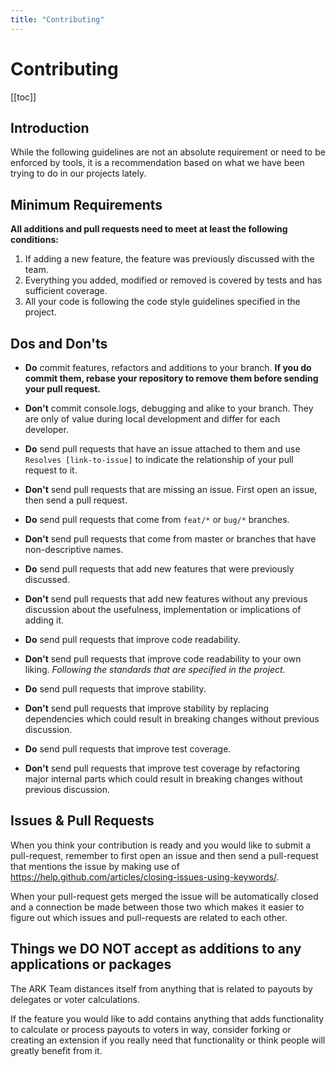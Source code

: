 ```yaml
---
title: "Contributing"
---
```


# Contributing

[[toc]]

## Introduction

While the following guidelines are not an absolute requirement or need to be enforced by tools, it is a recommendation based on what we have been trying to do in our projects lately.

## Minimum Requirements

**All additions and pull requests need to meet at least the following conditions:**

1. If adding a new feature, the feature was previously discussed with the team.
2. Everything you added, modified or removed is covered by tests and has sufficient coverage.
3. All your code is following the code style guidelines specified in the project.

## Dos and Don'ts

- **Do** commit features, refactors and additions to your branch. **If you do commit them, rebase your repository to remove them before sending your pull request.**

- **Don't** commit console.logs, debugging and alike to your branch. They are only of value during local development and differ for each developer.

- **Do** send pull requests that have an issue attached to them and use `Resolves [link-to-issue]` to indicate the relationship of your pull request to it.

- **Don't** send pull requests that are missing an issue. First open an issue, then send a pull request.

- **Do** send pull requests that come from `feat/*` or `bug/*` branches.

- **Don't** send pull requests that come from master or branches that have non-descriptive names.

- **Do** send pull requests that add new features that were previously discussed.

- **Don't** send pull requests that add new features without any previous discussion about the usefulness, implementation or implications of adding it.

- **Do** send pull requests that improve code readability.

- **Don't** send pull requests that improve code readability to your own liking. _Following the standards that are specified in the project._

- **Do** send pull requests that improve stability.

- **Don't** send pull requests that improve stability by replacing dependencies which could result in breaking changes without previous discussion.

- **Do** send pull requests that improve test coverage.

- **Don't** send pull requests that improve test coverage by refactoring major internal parts which could result in breaking changes without previous discussion.

## Issues & Pull Requests

When you think your contribution is ready and you would like to submit a pull-request, remember to first open an issue and then send a pull-request that mentions the issue by making use of https://help.github.com/articles/closing-issues-using-keywords/.

When your pull-request gets merged the issue will be automatically closed and a connection be made between those two which makes it easier to figure out which issues and pull-requests are related to each other.

## Things we DO NOT accept as additions to any applications or packages

The ARK Team distances itself from anything that is related to payouts by delegates or voter calculations.

If the feature you would like to add contains anything that adds functionality to calculate or process payouts to voters in way, consider forking or creating an extension if you really need that functionality or think people will greatly benefit from it.
